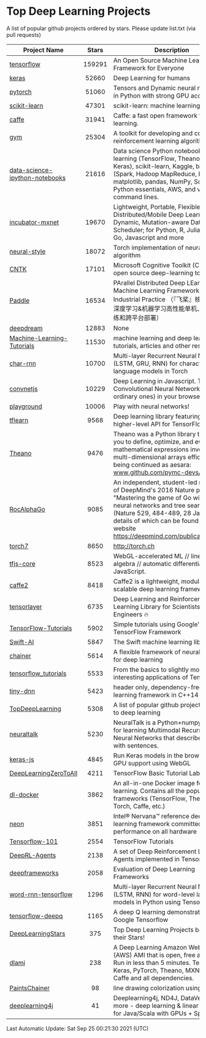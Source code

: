 # Top Deep Learning Projects
A list of popular github projects ordered by stars.
Please update list.txt (via pull requests)

|Project Name| Stars | Description |
| ---------- |:-----:| ----------- |
| [tensorflow](https://github.com/tensorflow/tensorflow) | 159291 | An Open Source Machine Learning Framework for Everyone |
| [keras](https://github.com/keras-team/keras) | 52660 | Deep Learning for humans |
| [pytorch](https://github.com/pytorch/pytorch) | 51060 | Tensors and Dynamic neural networks in Python with strong GPU acceleration |
| [scikit-learn](https://github.com/scikit-learn/scikit-learn) | 47301 | scikit-learn: machine learning in Python |
| [caffe](https://github.com/BVLC/caffe) | 31941 | Caffe: a fast open framework for deep learning. |
| [gym](https://github.com/openai/gym) | 25304 | A toolkit for developing and comparing reinforcement learning algorithms. |
| [data-science-ipython-notebooks](https://github.com/donnemartin/data-science-ipython-notebooks) | 21616 | Data science Python notebooks: Deep learning (TensorFlow, Theano, Caffe, Keras), scikit-learn, Kaggle, big data (Spark, Hadoop MapReduce, HDFS), matplotlib, pandas, NumPy, SciPy, Python essentials, AWS, and various command lines. |
| [incubator-mxnet](https://github.com/apache/incubator-mxnet) | 19670 | Lightweight, Portable, Flexible Distributed/Mobile Deep Learning with Dynamic, Mutation-aware Dataflow Dep Scheduler; for Python, R, Julia, Scala, Go, Javascript and more |
| [neural-style](https://github.com/jcjohnson/neural-style) | 18072 | Torch implementation of neural style algorithm |
| [CNTK](https://github.com/microsoft/CNTK) | 17101 | Microsoft Cognitive Toolkit (CNTK), an open source deep-learning toolkit |
| [Paddle](https://github.com/PaddlePaddle/Paddle) | 16534 | PArallel Distributed Deep LEarning: Machine Learning Framework from Industrial Practice （『飞桨』核心框架，深度学习&机器学习高性能单机、分布式训练和跨平台部署） |
| [deepdream](https://github.com/google/deepdream) | 12883 | None |
| [Machine-Learning-Tutorials](https://github.com/ujjwalkarn/Machine-Learning-Tutorials) | 11530 | machine learning and deep learning tutorials, articles and other resources  |
| [char-rnn](https://github.com/karpathy/char-rnn) | 10700 | Multi-layer Recurrent Neural Networks (LSTM, GRU, RNN) for character-level language models in Torch |
| [convnetjs](https://github.com/karpathy/convnetjs) | 10229 | Deep Learning in Javascript. Train Convolutional Neural Networks (or ordinary ones) in your browser. |
| [playground](https://github.com/tensorflow/playground) | 10006 | Play with neural networks! |
| [tflearn](https://github.com/tflearn/tflearn) | 9568 | Deep learning library featuring a higher-level API for TensorFlow. |
| [Theano](https://github.com/Theano/Theano) | 9476 | Theano was a Python library that allows you to define, optimize, and evaluate mathematical expressions involving multi-dimensional arrays efficiently. It is being continued as aesara: www.github.com/pymc-devs/aesara |
| [RocAlphaGo](https://github.com/Rochester-NRT/RocAlphaGo) | 9085 | An independent, student-led replication of DeepMind's 2016 Nature publication, "Mastering the game of Go with deep neural networks and tree search" (Nature 529, 484-489, 28 Jan 2016), details of which can be found on their website https://deepmind.com/publications.html. |
| [torch7](https://github.com/torch/torch7) | 8650 | http://torch.ch |
| [tfjs-core](https://github.com/tensorflow/tfjs-core) | 8523 | WebGL-accelerated ML // linear algebra // automatic differentiation for JavaScript. |
| [caffe2](https://github.com/facebookarchive/caffe2) | 8418 | Caffe2 is a lightweight, modular, and scalable deep learning framework. |
| [tensorlayer](https://github.com/tensorlayer/tensorlayer) | 6735 | Deep Learning and Reinforcement Learning Library for Scientists and Engineers 🔥 |
| [TensorFlow-Tutorials](https://github.com/nlintz/TensorFlow-Tutorials) | 5902 | Simple tutorials using Google's TensorFlow Framework |
| [Swift-AI](https://github.com/Swift-AI/Swift-AI) | 5847 | The Swift machine learning library. |
| [chainer](https://github.com/chainer/chainer) | 5614 | A flexible framework of neural networks for deep learning |
| [tensorflow_tutorials](https://github.com/pkmital/tensorflow_tutorials) | 5533 | From the basics to slightly more interesting applications of Tensorflow |
| [tiny-dnn](https://github.com/tiny-dnn/tiny-dnn) | 5423 | header only, dependency-free deep learning framework in C++14 |
| [TopDeepLearning](https://github.com/aymericdamien/TopDeepLearning) | 5308 | A list of popular github projects related to deep learning |
| [neuraltalk](https://github.com/karpathy/neuraltalk) | 5230 | NeuralTalk is a Python+numpy project for learning Multimodal Recurrent Neural Networks that describe images with sentences. |
| [keras-js](https://github.com/transcranial/keras-js) | 4845 | Run Keras models in the browser, with GPU support using WebGL |
| [DeepLearningZeroToAll](https://github.com/hunkim/DeepLearningZeroToAll) | 4211 | TensorFlow Basic Tutorial Labs |
| [dl-docker](https://github.com/floydhub/dl-docker) | 3862 | An all-in-one Docker image for deep learning. Contains all the popular DL frameworks (TensorFlow, Theano, Torch, Caffe, etc.) |
| [neon](https://github.com/NervanaSystems/neon) | 3851 | Intel® Nervana™ reference deep learning framework committed to best performance on all hardware |
| [Tensorflow-101](https://github.com/sjchoi86/Tensorflow-101) | 2554 | TensorFlow Tutorials |
| [DeepRL-Agents](https://github.com/awjuliani/DeepRL-Agents) | 2138 | A set of Deep Reinforcement Learning Agents implemented in Tensorflow. |
| [deepframeworks](https://github.com/zer0n/deepframeworks) | 2058 | Evaluation of Deep Learning Frameworks |
| [word-rnn-tensorflow](https://github.com/hunkim/word-rnn-tensorflow) | 1296 | Multi-layer Recurrent Neural Networks (LSTM, RNN) for word-level language models in Python using TensorFlow. |
| [tensorflow-deepq](https://github.com/siemanko/tensorflow-deepq) | 1165 | A deep Q learning demonstration using Google Tensorflow |
| [DeepLearningStars](https://github.com/hunkim/DeepLearningStars) | 375 | Top Deep Learning Projects based on their Stars! |
| [dlami](https://github.com/ritchieng/dlami) | 238 | A Deep Learning Amazon Web Service (AWS) AMI that is open, free and works. Run in less than 5 minutes. TensorFlow, Keras, PyTorch, Theano, MXNet, CNTK, Caffe and all dependencies. |
| [PaintsChainer](https://github.com/taizan/PaintsChainer) | 98 | line drawing colorization using chainer |
| [deeplearning4j](https://github.com/deeplearning4j/deeplearning4j) | 41 | Deeplearning4j, ND4J, DataVec and more - deep learning & linear algebra for Java/Scala with GPUs + Spark |

Last Automatic Update: Sat Sep 25 00:21:30 2021 (UTC)
